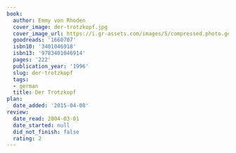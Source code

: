 ```yaml
---
book:
  author: Emmy von Rhoden
  cover_image: der-trotzkopf.jpg
  cover_image_url: https://i.gr-assets.com/images/S/compressed.photo.goodreads.com/books/1275590473l/1660707._SX98_.jpg
  goodreads: '1660707'
  isbn10: '3401046918'
  isbn13: '9783401046914'
  pages: '222'
  publication_year: '1996'
  slug: der-trotzkopf
  tags:
  - german
  title: Der Trotzkopf
plan:
  date_added: '2015-04-08'
review:
  date_read: 2004-03-01
  date_started: null
  did_not_finish: false
  rating: 2
---
```

